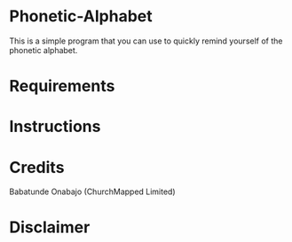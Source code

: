 # Phonetic-Alphabet
This is a simple program that you can use to quickly remind yourself of the phonetic alphabet. 

# Requirements

# Instructions

# Credits
Babatunde Onabajo (ChurchMapped Limited)

# Disclaimer
